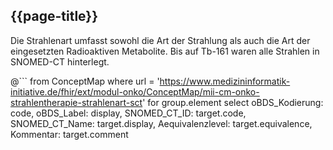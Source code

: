 ## {{page-title}}
Die Strahlenart umfasst sowohl die Art der Strahlung als auch die Art der eingesetzten Radioaktiven Metabolite. Bis auf Tb-161 waren alle Strahlen in SNOMED-CT hinterlegt. 

@```
from ConceptMap 
where url = 'https://www.medizininformatik-initiative.de/fhir/ext/modul-onko/ConceptMap/mii-cm-onko-strahlentherapie-strahlenart-sct' 
    for group.element
        select 
            oBDS_Kodierung: code, 
            oBDS_Label: display, 
            SNOMED_CT_ID: target.code, 
            SNOMED_CT_Name: target.display, 
            Aequivalenzlevel: target.equivalence, 
            Kommentar: target.comment  
```
